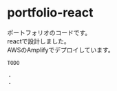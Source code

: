 # portfolio-react

ポートフォリオのコードです。
<br/>
reactで設計しました。
<br/>
AWSのAmplifyでデプロイしています。

~~~
TODO

・
・
~~~
